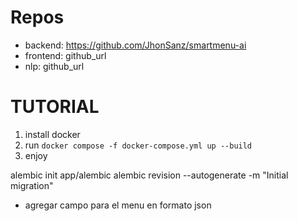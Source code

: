 # Repos

- backend: https://github.com/JhonSanz/smartmenu-ai
- frontend: github_url
- nlp: github_url 

# TUTORIAL

1. install docker
2. run `docker compose -f docker-compose.yml up --build`
3. enjoy 


alembic init app/alembic
alembic revision --autogenerate -m "Initial migration"


- agregar campo para el menu en formato json